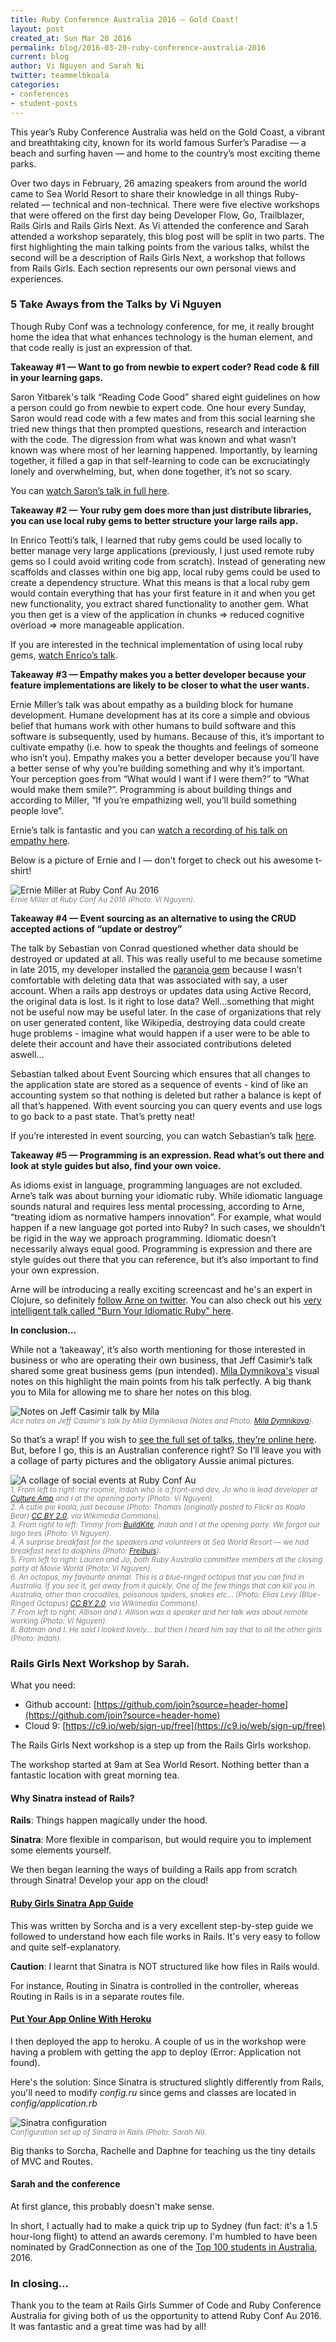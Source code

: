 ```yaml
---
title: Ruby Conference Australia 2016 — Gold Coast!
layout: post
created_at: Sun Mar 20 2016
permalink: blog/2016-03-20-ruby-conference-australia-2016
current: blog
author: Vi Nguyen and Sarah Ni
twitter: teammelbkoala
categories: 
- conferences
- student-posts
---
```


This year’s Ruby Conference Australia was held on the Gold Coast, a vibrant and breathtaking city, known for its world famous Surfer’s Paradise — a beach and surfing haven — and home to the country’s most exciting theme parks.   

Over two days in February, 26 amazing speakers from around the world came to Sea World Resort to share their knowledge in all things Ruby-related — technical and non-technical. There were five elective workshops that were offered on the first day being Developer Flow, Go, Trailblazer, Rails Girls and Rails Girls Next. As Vi attended the conference and Sarah attended a workshop separately, this blog post will be split in two parts. The first highlighting the main talking points from the various talks, whilst the second will be a description of Rails Girls Next, a workshop that follows from Rails Girls. Each section represents our own personal views and experiences.

### 5 Take Aways from the Talks by Vi Nguyen

Though Ruby Conf was a technology conference, for me, it really brought home the idea that what enhances technology is the human element, and that code really is just an expression of that. 

**Takeaway #1 — Want to go from newbie to expert coder? Read code & fill in your learning gaps.**

Saron Yitbarek's talk “Reading Code Good” shared eight guidelines on how a person could go from newbie to expert code.  One hour every Sunday, Saron would read code with a few mates and from this social learning she tried new things that then prompted questions, research and interaction with the code. The digression from what was known and what wasn’t known was where most of her learning happened.  Importantly, by learning together, it filled a gap in that self-learning to code can be excruciatingly lonely and overwhelming, but, when done together, it’s not so scary.  

You can [watch Saron’s talk in full here](https://rubyconf.eventer.com/rubyconf-australia-2016-1489/learning-code-good-by-saron-yitbarek-1928).

**Takeaway #2 — Your ruby gem does more than just distribute libraries, you can use local ruby gems to better structure your large rails app.**

In Enrico Teotti’s talk, I learned that ruby gems could be used locally to better manage very large applications (previously, I just used remote ruby gems so I could avoid writing code from scratch).  Instead of generating new scaffolds and classes within one big app, local ruby gems could be used to create a dependency structure.  What this means is that a local ruby gem would contain everything that has your first feature in it and when you get new functionality, you extract shared functionality to another gem.  What you then get is a view of the application in chunks => reduced cognitive overload => more manageable application.   

If you are interested in the technical implementation of using local ruby gems, [watch Enrico’s talk](https://rubyconf.eventer.com/rubyconf-australia-2016-1489/build-and-maintain-large-ruby-applications-by-enrico-teotti-1929).

**Takeaway #3 — Empathy makes you a better developer because your feature implementations are likely to be closer to what the user wants.**

Ernie Miller’s talk was about empathy as a building block for humane development.  Humane development has at its core a simple and obvious belief that humans work with other humans to build software and this software is subsequently, used by humans.  Because of this, it’s important to cultivate empathy (i.e. how to speak the thoughts and feelings of someone who isn’t you).  Empathy makes you a better developer because you’ll have a better sense of why you’re building something and why it’s important. Your perception goes from “What would I want if I were them?” to “What would make them smile?”.  Programming is about building things and according to Miller, “If you’re empathizing well, you’ll build something people love”.  

Ernie’s talk is fantastic and you can [watch a recording of his talk on empathy here](https://rubyconf.eventer.com/rubyconf-australia-2016-1489/humane-development-empathy-by-ernie-miller-1945).

Below is a picture of Ernie and I — don't forget to check out his awesome t-shirt!

<img src="/img/blog/2016/ruby-conf-au-ernie-miller-and-vi.jpg" alt="Ernie Miller at Ruby Conf Au 2016">
<br><font color="grey"><small><i> Ernie Miller at Ruby Conf Au 2016 (Photo: Vi Nguyen).</i></small></font>

**Takeaway #4 — Event sourcing as an alternative to using the CRUD accepted actions of “update or destroy”**

The talk by Sebastian von Conrad questioned whether data should be destroyed or updated at all.  This was really useful to me because sometime in late 2015, my developer installed the [paranoia gem](https://rubygems.org/gems/paranoia/versions/2.1.5) because I wasn’t comfortable with deleting data that was associated with say, a user account.  When a rails app destroys or updates data using Active Record, the original data is lost.   Is it right to lose data?  Well…something that might not be useful now may be useful later.   In the case of organizations that rely on user generated content, like Wikipedia, destroying data could create huge problems - imagine what would happen if a user were to be able to delete their account and have their associated contributions deleted aswell…

Sebastian talked about Event Sourcing which ensures that all changes to the application state are stored as a sequence of events - kind of like an accounting system so that nothing is deleted but rather a balance is kept of all that’s happened. With event sourcing you can query events and use logs to go back to a past state.  That’s pretty neat!

If you’re interested in event sourcing, you can watch Sebastian’s talk [here](https://rubyconf.eventer.com/rubyconf-australia-2016-1489/event-sourcing-or-why-activerecord-must-die-by-sebastian-von-conrad-1933). 

**Takeaway #5 — Programming is an expression. Read what’s out there and look at style guides but also, find your own voice.**

As idioms exist in language, programming languages are not excluded.  Arne’s talk was about burning your idiomatic ruby.  While idiomatic language sounds natural and requires less mental processing, according to Arne, “treating idiom as normative hampers innovation”.  For example, what would happen if a new language got ported into Ruby?  In such cases, we shouldn’t be rigid in the way we approach programming.  Idiomatic doesn’t necessarily always equal good.  Programming is expression and there are style guides out there that you can reference, but it’s also important to find your own expression. 

Arne will be introducing a really exciting screencast and he's an expert in Clojure, so definitely [follow Arne on twitter](https://twitter.com/plexus).  You can also check out his [very intelligent talk called "Burn Your Idiomatic Ruby" here](https://rubyconf.eventer.com/rubyconf-australia-2016-1489/burn-your-idiomatic-ruby-by-arne-brasseur-1936).

**In conclusion…** 

While not a ‘takeaway’, it’s also worth mentioning for those interested in business or who are operating their own business, that Jeff Casimir’s talk shared some great business gems (pun intended).  [Mila Dymnikova's](https://twitter.com/milameow1) visual notes on this highlight the main points from his talk perfectly.  A big thank you to Mila for allowing me to share her notes on this blog.

<img src="/img/blog/2016/ruby-conf-au-mila-dymnikova-jeff-casimir-notes.jpg" alt="Notes on Jeff Casimir talk by Mila">
<br><font color="grey"><small><i> Ace notes on Jeff Casimir's talk by Mila Dymnikova (Notes and Photo: <a href="https://twitter.com/milameow1" target="_blank">Mila Dymnikova</a>).</i></small></font>

So that’s a wrap!  If you wish to [see the full set of talks, they’re online  here](https://rubyconf.eventer.com/rubyconf-australia-2016-1489).  But, before I go, this is an Australian conference right?  So I’ll leave you with a collage of party pictures and the obligatory Aussie animal pictures.

<img src="/img/blog/2016/ruby-conf-au-collage.jpg" alt="A collage of social events at Ruby Conf Au">
<br><font color="grey"><small><i>
1. From left to right: my roomie, Indah who is a front-end dev, Jo who is lead developer at <a href="https://www.cultureamp.com/" target="_blank">Culture Amp</a> and I at the opening party (Photo: Vi Nguyen).  
<br>2. A cutie pie koala, just because (Photo: Thomas (originally posted to Flickr as Koala Bear) <a href="http://creativecommons.org/licenses/by/2.0" target="_blank">CC BY 2.0</a>, via Wikimedia Commons).  
<br>3. From right to left: Timmy from <a href="https://buildkite.com/" target="_blank">BuildKite</a>, Indah and I at the opening party.  We forgot our logo tees (Photo: Vi Nguyen).  
<br>4. A surprise breakfast for the speakers and volunteers at Sea World Resort — we had breakfast next to dolphins (Photo: <a href="https://twitter.com/freibuis" target="_blank">Freibuis</a>).  
<br>5. From left to right: Lauren and Jo, both Ruby Australia committee members at the closing party at Movie World (Photo: Vi Nguyen).  
<br>6. An octopus, my favourite animal.  This is a blue-ringed octopus that you can find in Australia.  If you see it, get away from it quickly.  One of the few things that can kill you in Australia, other than crocodiles, poisonous spiders, snakes etc… (Photo: Elias Levy (Blue-Ringed Octopus) <a href="http://creativecommons.org/licenses/by/2.0" target="_blank">CC BY 2.0</a>, via Wikimedia Commons).     
<br>7. From left to right: Allison and I.  Allison was a speaker and her talk was about remote working (Photo: Vi Nguyen).  
<br>8. Batman and I.  He said I looked lovely… but then I heard him say that to all the other girls (Photo: Indah).  
</i></small></font>

### Rails Girls Next Workshop by Sarah.

What you need:

- Github account: [https://github.com/join?source=header-home](https://github.com/join?source=header-home)
- Cloud 9: [https://c9.io/web/sign-up/free](https://c9.io/web/sign-up/free)

The Rails Girls Next workshop is a step up from the Rails Girls workshop.

The workshop started at 9am at Sea World Resort. Nothing better than a fantastic location with great morning tea.

#### Why Sinatra instead of Rails?

**Rails**: Things happen magically under the hood.

**Sinatra**: More flexible in comparison, but would require you to implement some elements yourself.

We then began learning the ways of building a Rails app from scratch through Sinatra! Develop your app on the cloud!

#### [Ruby Girls Sinatra App Guide](http://railsgirls-bne.github.io/sinatra-app-guide)

This was written by Sorcha and is a very excellent step-by-step guide we followed to understand how each file works in Rails. It's very easy to follow and quite self-explanatory.

**Caution**: I learnt that Sinatra is NOT structured like how files in Rails would.

For instance, Routing in Sinatra is controlled in the controller, whereas Routing in Rails is in a separate routes file.

#### [Put Your App Online With Heroku](http://railsgirls-bne.github.io/heroku)

I then deployed the app to heroku. A couple of us in the workshop were having a problem with getting the app to deploy (Error: Application not found).

Here's the solution: Since Sinatra is structured slightly differently from Rails, you'll need to modify *config.ru* since gems and classes are located in *config/application.rb*

<img src="/img/blog/2016/ruby-conf-au-sinatra-config-rails-girls-next.jpg" alt="Sinatra configuration">
<br><font color="grey"><small><i> Configuration set up of Sinatra in Rails (Photo: Sarah Ni).</i></small></font>


Big thanks to Sorcha, Rachelle and Daphne for teaching us the tiny details of MVC and Routes.

#### Sarah and the conference

At first glance, this probably doesn't make sense.

In short, I actually had to make a quick trip up to Sydney (fun fact: it's a 1.5 hour-long flight) to attend an awards ceremony. I'm humbled to have been nominated by GradConnection as one of the [Top 100 students in Australia](https://au.gradconnection.com/top100/), 2016.  

### In closing…

Thank you to the team at Rails Girls Summer of Code and Ruby Conference Australia for giving both of us the opportunity to attend Ruby Conf Au 2016.  It was fantastic and a great time was had by all! 
